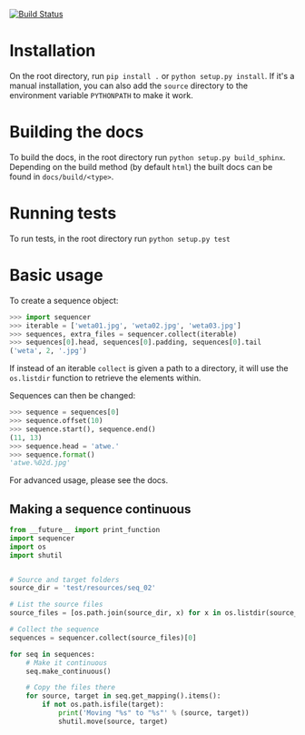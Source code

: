 [![Build Status](https://travis-ci.org/salvaom/sequencer.svg?branch=master)](https://travis-ci.org/salvaom/sequencer)

# Installation

On the root directory, run `pip install .` or `python setup.py install`. If it's a manual installation, you can also add the `source` directory to the environment variable `PYTHONPATH` to make it work.


# Building the docs

To build the docs, in the root directory run `python setup.py build_sphinx`. Depending on the build method (by default `html`) the built docs can be found in `docs/build/<type>`.


# Running tests

To run tests, in the root directory run `python setup.py test`


# Basic usage

To create a sequence object:

``` python
>>> import sequencer
>>> iterable = ['weta01.jpg', 'weta02.jpg', 'weta03.jpg']
>>> sequences, extra_files = sequencer.collect(iterable)
>>> sequences[0].head, sequences[0].padding, sequences[0].tail
('weta', 2, '.jpg')
```

If instead of an iterable `collect` is given a path to a directory, it will use the `os.listdir` function to retrieve the elements within.

Sequences can then be changed:

``` python
>>> sequence = sequences[0]
>>> sequence.offset(10)
>>> sequence.start(), sequence.end()
(11, 13)
>>> sequence.head = 'atwe.'
>>> sequence.format()
'atwe.%02d.jpg'
```

For advanced usage, please see the docs.


## Making a sequence continuous


``` python
from __future__ import print_function
import sequencer
import os
import shutil


# Source and target folders
source_dir = 'test/resources/seq_02'

# List the source files
source_files = [os.path.join(source_dir, x) for x in os.listdir(source_dir)]

# Collect the sequence
sequences = sequencer.collect(source_files)[0]

for seq in sequences:
    # Make it continuous
    seq.make_continuous()

    # Copy the files there
    for source, target in seq.get_mapping().items():
        if not os.path.isfile(target):
            print('Moving "%s" to "%s"' % (source, target))
            shutil.move(source, target)


```